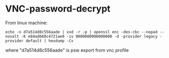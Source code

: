 # VNC-password-decrypt

From linux machine:
```
echo -n d7a514d8c556aade | xxd -r -p | openssl enc -des-cbc --nopad --nosalt -K e84ad660c4721ae0 -iv 0000000000000000 -d -provider legacy -provider default | hexdump -Cv
```
where "d7a514d8c556aade" is psw export from vnc profile 
